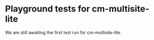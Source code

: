 # Playground tests for cm-multisite-lite
We are still awaiting the first test run for cm-multisite-lite.
